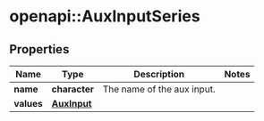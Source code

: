 # openapi::AuxInputSeries

## Properties
Name | Type | Description | Notes
------------ | ------------- | ------------- | -------------
**name** | **character** | The name of the aux input. | 
**values** | [**AuxInput**](AuxInput.md) |  | 



